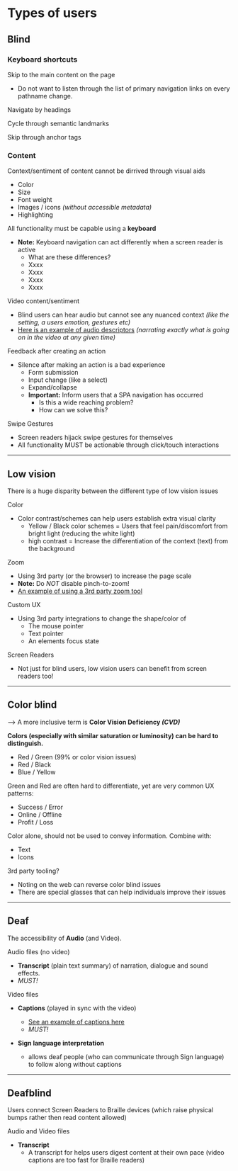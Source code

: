 # Types of users

## Blind

### Keyboard shortcuts

Skip to the main content on the page
+ Do not want to listen through the list of primary navigation links on every pathname change.

Navigate by headings

Cycle through semantic landmarks

Skip through anchor tags

### Content

Context/sentiment of content cannot be dirrived through visual aids
+ Color
+ Size
+ Font weight
+ Images / icons *(without accessible metadata)*
+ Highlighting

All functionality must be capable using a **keyboard**
+ **Note:** Keyboard navigation can act differently when a screen reader is active
  + What are these differences?
  + Xxxx
  + Xxxx
  + Xxxx
  + Xxxx

Video content/sentiment
+ Blind users can hear audio but cannot see any nuanced context *(like the setting, a users emotion, gestures etc)*
+ [Here is an example of audio descriptors](https://www.youtube.com/watch?v=Al4FNgNvyyI) *(narrating exactly what is going on in the video at any given time)*

Feedback after creating an action
+ Silence after making an action is a bad experience
  + Form submission
  + Input change (like a select)
  + Expand/collapse
  + **Important:** Inform users that a SPA navigation has occurred
    + Is this a wide reaching problem?
    + How can we solve this?

Swipe Gestures
+ Screen readers hijack swipe gestures for themselves
+ All functionality MUST be actionable through click/touch interactions

---

## Low vision

There is a huge disparity between the different type of low vision issues

Color
+ Color contrast/schemes can help users establish extra visual clarity
  + Yellow / Black color schemes = Users that feel pain/discomfort from bright light (reducing the white light)
  + high contrast = Increase the differentiation of the context (text) from the background

Zoom
+ Using 3rd party (or the browser) to increase the page scale
+ **Note:** Do *NOT* disable pinch-to-zoom!
+ [An example of using a 3rd party zoom tool](https://www.youtube.com/watch?v=ojtiVj78QPw)

Custom UX
+ Using 3rd party integrations to change the shape/color of
  + The mouse pointer
  + Text pointer
  + An elements focus state

Screen Readers
+ Not just for blind users, low vision users can benefit from screen readers too!

---

## Color blind

--> A more inclusive term is **Color Vision Deficiency *(CVD)***

**Colors (especially with similar saturation or luminosity) can be hard to distinguish.**
+ Red / Green (99% or color vision issues)
+ Red / Black
+ Blue / Yellow

Green and Red are often hard to differentiate, yet are very common UX patterns:
+ Success / Error
+ Online / Offline
+ Profit / Loss

Color alone, should not be used to convey information. Combine with:
+ Text
+ Icons

3rd party tooling?
+ Noting on the web can reverse color blind issues
+ There are special glasses that can help individuals improve their issues

---

## Deaf

The accessibility of **Audio** (and Video).

Audio files (no video)
+ **Transcript** (plain text summary) of narration, dialogue and sound effects.
+ *MUST!*

Video files
+ **Captions** (played in sync with the video)
  + [See an example of captions here](https://www.youtube.com/watch?v=ZpGLy-FyOc0)
  + *MUST!*

+ **Sign language interpretation**
  + allows deaf people (who can communicate through Sign language) to follow along without captions

---

## Deafblind

Users connect Screen Readers to Braille devices (which raise physical bumps rather then read content allowed)

Audio and Video files
+ **Transcript**
  + A transcript for helps users digest content at their own pace (video captions are too fast for Braille readers)